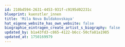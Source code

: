 ```yaml
---
id: 210bd594-2631-4453-931f-c9195d02231c
blueprint: kuenstler_innen
title: 'Mila Nova Buldakovskaya'
hat_eigene_website_has_own_website: false
biographie_eintragen_create_artist_s_biography: false
updated_by: b1a43fd3-c865-4122-b6cc-50cfa81a1985
updated_at: 1750169979
---
```

